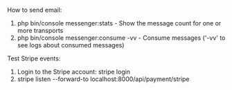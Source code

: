How to send email:
1. php bin/console messenger:stats - Show the message count for one or more transports
2. php bin/console messenger:consume -vv - Consume messages ('-vv' to see logs about consumed messages)

Test Stripe events:
1. Login to the Stripe account: stripe login
2. stripe listen --forward-to localhost:8000/api/payment/stripe

